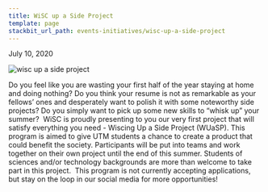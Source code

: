 ```yaml
---
title: WiSC up a Side Project
template: page
stackbit_url_path: events-initiatives/wisc-up-a-side-project
---
```

July 10, 2020

![wisc up a side project](//images.ctfassets.net/2582oijtbxyu/2nPIBShTLwzpaRlqkd3MVn/cb5181f07aa45532928caaf3a3c70883/Screen_Shot_2022-01-04_at_12.49.46_AM.png)

Do you feel like you are wasting your first half of the year staying at home and doing nothing?⁣
Do you think your resume is not as remarkable as your fellows’ ones and desperately want to polish it with some noteworthy side projects?⁣
Do you simply want to pick up some new skills to “whisk up” your summer?⁣
⁣
WiSC is proudly presenting to you our very first project that will satisfy everything you need - Wiscing Up a Side Project (WUaSP). This program is aimed to give UTM students a chance to create a product that could benefit the society. Participants will be put into teams and work together on their own project until the end of this summer. Students of sciences and/or technology backgrounds are more than welcome to take part in this project.⁣
⁣
This program is not currently accepting applications, but stay on the loop in our social media for more opportunities!